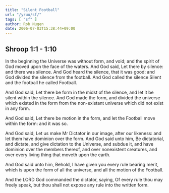 ```yaml
---
title: "Silent Football"
url: "/yruu/sf/"
tags: [ "sf" ]
author: Rob Nugen
date: 2006-07-03T15:38:44+09:00
---
```


## Shroop 1:1 - 1:10

In the beginning the Universe was without form, and void; and the
spirit of God moved upon the face of the waters.  And God said, Let
there by silence: and there was silence.  And God heard the silence,
that it was good: and God divided the silence from the football.  And
God called the silence Silent and the football he called Football.

And God said, Let there be form in the midst of the silence, and let
it be silent within the silence.  And God made the form, and divided
the universe which existed in the form from the non-existant universe
which did not exist in any form.

And God said, Let there be motion in the form, and let the Football move within the form: and it was so.


And God said, Let us make Mr Dictator in our image, after our
likeness: and let them have dominion over the form.  And God said unto
him, Be dictatorial, and dictate, and give dictation to the Universe,
and subdue it, and have dominion over the members thereof, and over
nonexistent creatures, and over every living thing that moveth upon
the earth.

And God said unto him, Behold, I have given you every rule bearing
merit, which is upon the form of all the universe, and all the motion
of the Football.

And the LORD God commanded the dictator, saying, Of every rule thou
may freely speak, but thou shall not expose any rule into the written
form.
